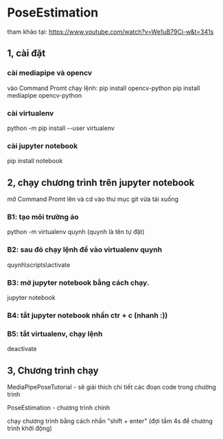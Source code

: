# PoseEstimation
tham khảo tại: https://www.youtube.com/watch?v=We1uB79Ci-w&t=341s
## 1, cài đặt
### cài mediapipe và opencv 
vào Command Promt chạy lệnh:
pip install opencv-python
pip install mediapipe opencv-python
### cài virtualenv
python -m pip install --user virtualenv
### cài jupyter notebook
pip install notebook

## 2, chạy chương trình trên jupyter notebook
mở Command Promt lên và cd vào thư mục git vừa tải xuống
### B1: tạo môi trường ảo
python -m virtualenv quynh
(quynh là tên tự đặt)
### B2: sau đó chạy lệnh để vào virtualenv quynh
quynh\scripts\activate
### B3: mở jupyter notebook bằng cách chạy.
jupyter notebook
### B4: tắt jupyter notebook nhấn ctr + c  (nhanh :))
### B5: tắt virtualenv, chạy lệnh
deactivate

## 3, Chương trình chạy
MediaPipePoseTutorial - sẽ giải thích chi tiết các đoạn code trong chường trình

PoseEstimation - chương trình chính

chạy chương trình bằng cách nhần "shift + enter" 
(đợi tầm 4s để chương trình khởi động)
